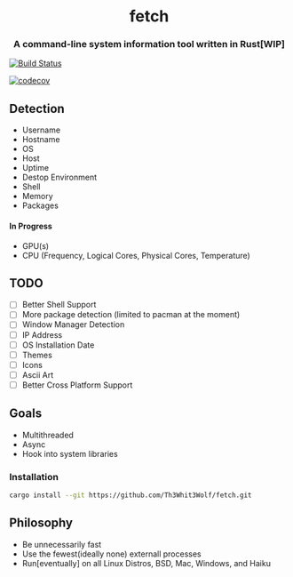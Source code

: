 <h1 align=center>fetch</h1>
<h3 align=center>A command-line system information tool written in Rust[WIP]</h3>

[![Build Status](https://travis-ci.org/Th3Whit3Wolf/fetch.svg?branch=master)](https://travis-ci.org/Th3Whit3Wolf/fetch)


[![codecov](https://codecov.io/gh/Th3Whit3Wolf/fetch/branch/master/graph/badge.svg)](https://codecov.io/gh/Th3Whit3Wolf/fetch)


## Detection
- Username
- Hostname
- OS
- Host
- Uptime
- Destop Environment
- Shell
- Memory
- Packages

#### In Progress
- GPU(s)
- CPU (Frequency, Logical Cores, Physical Cores, Temperature)

## TODO
- [ ] Better Shell Support
- [ ] More package detection (limited to pacman at the moment)
- [ ] Window Manager Detection
- [ ] IP Address
- [ ] OS Installation Date
- [ ] Themes
- [ ] Icons
- [ ] Ascii Art
- [ ] Better Cross Platform Support

## Goals
- Multithreaded
- Async
- Hook into system libraries

### Installation
```bash
cargo install --git https://github.com/Th3Whit3Wolf/fetch.git
```

## Philosophy
- Be unnecessarily fast
- Use the fewest(ideally none) externall processes
- Run[eventually] on all Linux Distros, BSD, Mac, Windows, and Haiku
